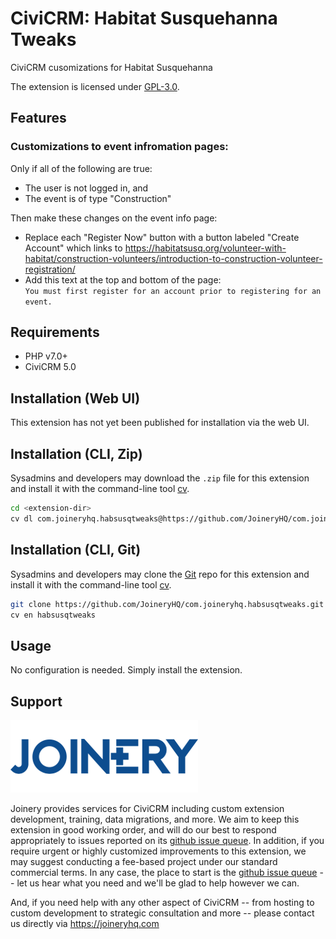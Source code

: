 # CiviCRM: Habitat Susquehanna Tweaks

CiviCRM cusomizations for Habitat Susquehanna

The extension is licensed under [GPL-3.0](LICENSE.txt).

## Features

### Customizations to event infromation pages:
Only if all of the following are true:

* The user is not logged in, and
* The event is of type "Construction"

Then make these changes on the event info page:

* Replace each "Register Now" button with a button labeled "Create Account" which links to https://habitatsusq.org/volunteer-with-habitat/construction-volunteers/introduction-to-construction-volunteer-registration/​
* Add this text at the top and bottom of the page:  
  `You must first register for an account prior to registering for an event.`


## Requirements

* PHP v7.0+
* CiviCRM 5.0

## Installation (Web UI)

This extension has not yet been published for installation via the web UI.

## Installation (CLI, Zip)

Sysadmins and developers may download the `.zip` file for this extension and
install it with the command-line tool [cv](https://github.com/civicrm/cv).

```bash
cd <extension-dir>
cv dl com.joineryhq.habsusqtweaks@https://github.com/JoineryHQ/com.joineryhq.habsusqtweaks/archive/master.zip
```

## Installation (CLI, Git)

Sysadmins and developers may clone the [Git](https://en.wikipedia.org/wiki/Git) repo for this extension and
install it with the command-line tool [cv](https://github.com/civicrm/cv).

```bash
git clone https://github.com/JoineryHQ/com.joineryhq.habsusqtweaks.git
cv en habsusqtweaks
```

## Usage

No configuration is needed. Simply install the extension.

## Support
![Joinery](/images/joinery-logo.png)

Joinery provides services for CiviCRM including custom extension development, training,
data migrations, and more. We aim to keep this extension in good working order, and
will do our best to respond appropriately to issues reported on its [github issue queue](https://github.com/JoineryHQ/com.joineryhq.habsusqtweaks/issues).
In addition, if you require urgent or highly customized improvements to this extension,
we may suggest conducting a fee-based project under our standard commercial terms.
In any case, the place to start is the [github issue queue](https://github.com/JoineryHQ/com.joineryhq.habsusqtweaks/issues) --
let us hear what you need and we'll be glad to help however we can.

And, if you need help with any other aspect of CiviCRM -- from hosting to custom
development to strategic consultation and more -- please contact us directly via
https://joineryhq.com